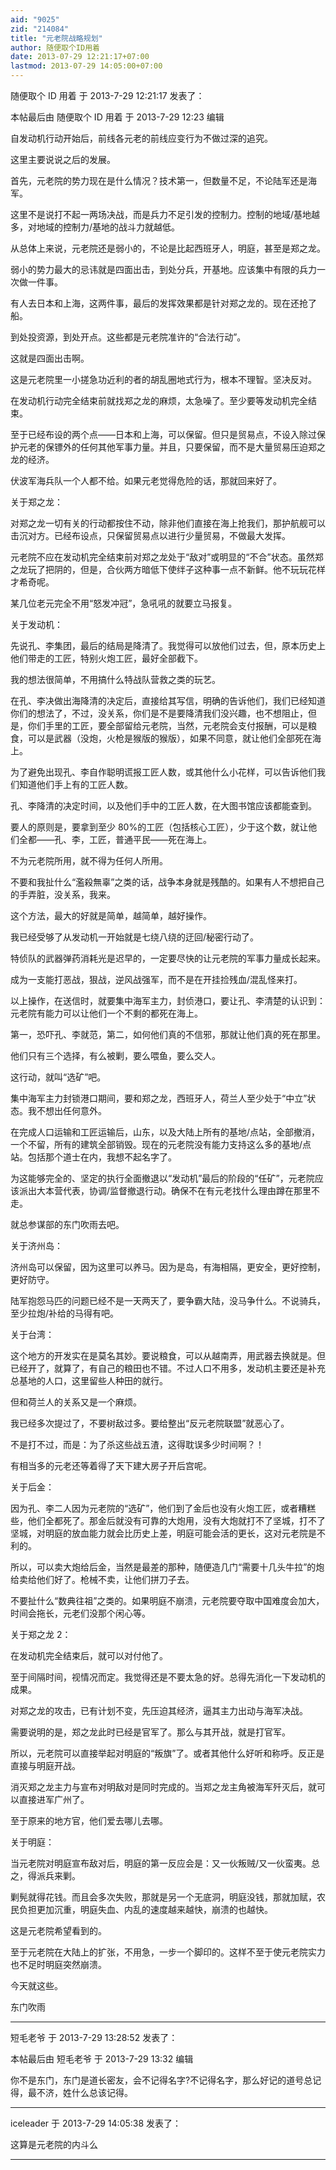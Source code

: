 ```yaml
---
aid: "9025"
zid: "214084"
title: "元老院战略规划"
author: 随便取个ID用着
date: 2013-07-29 12:21:17+07:00
lastmod: 2013-07-29 14:05:00+07:00
---
```


随便取个 ID 用着 于 2013-7-29 12:21:17 发表了：

本帖最后由 随便取个 ID 用着 于 2013-7-29 12:23 编辑

自发动机行动开始后，前线各元老的前线应变行为不做过深的追究。

这里主要说说之后的发展。

首先，元老院的势力现在是什么情况？技术第一，但数量不足，不论陆军还是海军。

这里不是说打不起一两场决战，而是兵力不足引发的控制力。控制的地域/基地越多，对地域的控制力/基地的战斗力就越低。

从总体上来说，元老院还是弱小的，不论是比起西班牙人，明庭，甚至是郑之龙。

弱小的势力最大的忌讳就是四面出击，到处分兵，开基地。应该集中有限的兵力一次做一件事。

有人去日本和上海，这两件事，最后的发挥效果都是针对郑之龙的。现在还抢了船。

到处投资源，到处开点。这些都是元老院准许的“合法行动”。

这就是四面出击啊。

这是元老院里一小搓急功近利的者的胡乱圈地式行为，根本不理智。坚决反对。

在发动机行动完全结束前就找郑之龙的麻烦，太急噪了。至少要等发动机完全结束。

至于已经布设的两个点——日本和上海，可以保留。但只是贸易点，不设入除过保护元老的保镖外的任何其他军事力量。并且，只要保留，而不是大量贸易压迫郑之龙的经济。

伏波军海兵队一个人都不给。如果元老觉得危险的话，那就回来好了。

关于郑之龙：

对郑之龙一切有关的行动都按住不动，除非他们直接在海上抢我们，那护航舰可以击沉对方。已经布设点，只保留贸易点以进行少量贸易，不做最大发挥。

元老院不应在发动机完全结束前对郑之龙处于“敌对”或明显的“不合”状态。虽然郑之龙玩了把阴的，但是，合伙两方暗低下使绊子这种事一点不新鲜。他不玩玩花样才希奇呢。

某几位老元完全不用“怒发冲冠”，急吼吼的就要立马报复。

关于发动机：

先说孔、李集团，最后的结局是降清了。我觉得可以放他们过去，但，原本历史上他们带走的工匠，特别火炮工匠，最好全部截下。

我的想法很简单，不用搞什么特战队营救之类的玩艺。

在孔、李决做出海降清的决定后，直接给其写信，明确的告诉他们，我们已经知道你们的想法了，不过，没关系，你们是不是要降清我们没兴趣，也不想阻止，但是，你们手里的工匠，要全部留给元老院，当然，元老院会支付报酬，可以是粮食，可以是武器（没炮，火枪是猴版的猴版），如果不同意，就让他们全部死在海上。

为了避免出现孔、李自作聪明谎报工匠人数，或其他什么小花样，可以告诉他们我们知道他们手上有的工匠人数。

孔、李降清的决定时间，以及他们手中的工匠人数，在大图书馆应该都能查到。

要人的原则是，要拿到至少 80%的工匠（包括核心工匠），少于这个数，就让他们全都——孔、李，工匠，普通平民——死在海上。

不为元老院所用，就不得为任何人所用。

不要和我扯什么“濫殺無辜”之类的话，战争本身就是残酷的。如果有人不想把自己的手弄脏，没关系，我来。

这个方法，最大的好就是简单，越简单，越好操作。

我已经受够了从发动机一开始就是七绕八绕的迂回/秘密行动了。

特侦队的武器弹药消耗光是迟早的，一定要尽快的让元老院的军事力量成长起来。

成为一支能打恶战，狠战，逆风战强军，而不是在开挂捡残血/混乱怪来打。

以上操作，在送信时，就要集中海军主力，封侦港口，要让孔、李清楚的认识到：元老院有能力可以让他们一个不剩的都死在海上。

第一，恐吓孔、李就范，第二，如何他们真的不信邪，那就让他们真的死在那里。

他们只有三个选择，有么被剿，要么喂鱼，要么交人。

这行动，就叫“选矿”吧。

集中海军主力封锁港口期间，要和郑之龙，西班牙人，荷兰人至少处于“中立”状态。我不想出任何意外。

在完成人口运输和工匠运输后，山东，以及大陆上所有的基地/点站，全部撤消，一个不留，所有的建筑全部销毁。现在的元老院没有能力支持这么多的基地/点站。包括那个道士在内，我想不起名字了。

为这能够完全的、坚定的执行全面撤退以“发动机”最后的阶段的“任矿”，元老院应该派出大本营代表，协调/监督撤退行动。确保不在有元老找什么理由蹲在那里不走。

就总参谋部的东门吹雨去吧。

关于济州岛：

济州岛可以保留，因为这里可以养马。因为是岛，有海相隔，更安全，更好控制，更好防守。

陆军抱怨马匹的问题已经不是一天两天了，要争霸大陆，没马争什么。不说骑兵，至少拉炮/补给的马得有吧。

关于台湾：

这个地方的开发实在是莫名其妙。要说粮食，可以从越南弄，用武器去换就是。但已经开了，就算了，有自己的粮田也不错。不过人口不用多，发动机主要还是补充总基地的人口，这里留些人种田的就行。

但和荷兰人的关系又是一个麻烦。

我已经多次提过了，不要树敌过多。要给整出“反元老院联盟”就恶心了。

不是打不过，而是：为了杀这些战五渣，这得耽误多少时间啊？！

有相当多的元老还等着得了天下建大房子开后宫呢。

关于后金：

因为孔、李二人因为元老院的“选矿”，他们到了金后也没有火炮工匠，或者糟糕些，他们全都死了。那金后就没有可靠的大炮用，没有大炮就打不了坚城，打不了坚城，对明庭的放血能力就会比历史上差，明庭可能会活的更长，这对元老院是不利的。

所以，可以卖大炮给后金，当然是最差的那种，随便造几门“需要十几头牛拉”的炮给卖给他们好了。枪械不卖，让他们拼刀子去。

不要扯什么“数典往祖”之类的。如果明庭不崩溃，元老院要夺取中国难度会加大，时间会拖长，元老们没那个闲心等。

关于郑之龙 2：

在发动机完全结束后，就可以对付他了。

至于间隔时间，视情况而定。我觉得还是不要太急的好。总得先消化一下发动机的成果。

对郑之龙的攻击，已有计划不变，先压迫其经济，逼其主力出动与海军决战。

需要说明的是，郑之龙此时已经是官军了。那么与其开战，就是打官军。

所以，元老院可以直接举起对明庭的“叛旗”了。或者其他什么好听和称呼。反正是直接与明庭开战。

消灭郑之龙主力与宣布对明敌对是同时完成的。当郑之龙主角被海军歼灭后，就可以直接进军广州了。

至于原来的地方官，他们爱去哪儿去哪。

关于明庭：

当元老院对明庭宣布敌对后，明庭的第一反应会是：又一伙叛贼/又一伙蛮夷。总之，得派兵来剿。

剿髡就得花钱。而且会多次失败，那就是另一个无底洞，明庭没钱，那就加赋，农民负担更加沉重，明庭失血、内乱的速度越来越快，崩溃的也越快。

这是元老院希望看到的。

至于元老院在大陆上的扩张，不用急，一步一个脚印的。这样不至于使元老院实力也不足时明庭突然崩溃。

今天就这些。

东门吹雨

---

短毛老爷 于 2013-7-29 13:28:52 发表了：

本帖最后由 短毛老爷 于 2013-7-29 13:32 编辑

你不是东门，东门是道长密友，会不记得名字?不记得名字，那么好记的道号总记得，最不济，姓什么总该记得。

---

iceleader 于 2013-7-29 14:05:38 发表了：

这算是元老院的内斗么

---
